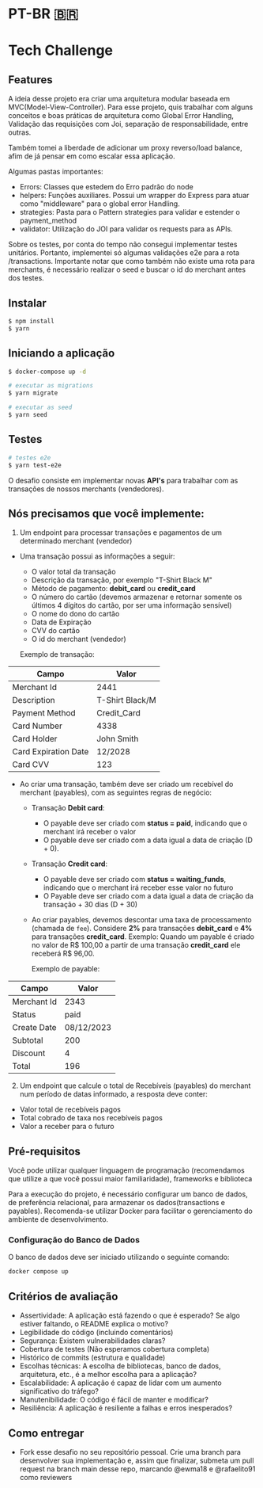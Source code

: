 # PT-BR 🇧🇷

# Tech Challenge

## Features

A ideia desse projeto era criar uma arquitetura modular baseada em MVC(Model-View-Controller). Para esse projeto, quis trabalhar com alguns conceitos e boas práticas de arquitetura como Global Error Handling, Validação das requisições com Joi, separação de responsabilidade, entre outras.

Também tomei a liberdade de adicionar um proxy reverso/load balance, afim de já pensar em como escalar essa aplicação.

Algumas pastas importantes:
  - Errors: Classes que estedem do Erro padrão do node
  - helpers: Funções auxiliares. Possui um wrapper do Express para atuar como "middleware" para o global error Handling.
  - strategies: Pasta para o Pattern strategies para validar e estender o payment_method
  - validator: Utilização do JOI para validar os requests para as APIs.

Sobre os testes, por conta do tempo não consegui implementar testes unitários. Portanto, implementei só algumas validações e2e para a rota /transactions. Importante notar que como também não existe uma rota para merchants, é necessário realizar o seed e buscar o id do merchant antes dos testes.
## Instalar

```bash
$ npm install
$ yarn
```

## Iniciando a aplicação
```bash
$ docker-compose up -d

# executar as migrations
$ yarn migrate

# executar as seed
$ yarn seed
```

## Testes
``` bash
# testes e2e
$ yarn test-e2e

```

O desafio consiste em implementar novas **API's** para trabalhar com as transações de nossos merchants (vendedores).

## Nós precisamos que você implemente:

1. Um endpoint para processar transações e pagamentos de um determinado merchant (vendedor)

- Uma transação possui as informações a seguir:

  - O valor total da transação
  - Descrição da transação, por exemplo "T-Shirt Black M"
  - Método de pagamento: **debit_card** ou **credit_card**
  - O número do cartão (devemos armazenar e retornar somente os últimos 4 dígitos do cartão, por ser uma informação sensível)
  - O nome do dono do cartão
  - Data de Expiração
  - CVV do cartão
  - O id do merchant (vendedor)

  Exemplo de transação:

| Campo                | Valor           |
| -------------------- | --------------- |
| Merchant Id          | 2441            |
| Description          | T-Shirt Black/M |
| Payment Method       | Credit_Card     |
| Card Number          | 4338            |
| Card Holder          | John Smith      |
| Card Expiration Date | 12/2028         |
| Card CVV             | 123             |

- Ao criar uma transação, também deve ser criado um recebível do merchant (payables), com as seguintes regras de negócio:

  - Transação **Debit card**:

    - O payable deve ser criado com **status = paid**, indicando que o merchant irá receber o valor
    - O payable deve ser criado com a data igual a data de criação (D + 0).

  - Transação **Credit card**:

    - O payable deve ser criado com **status = waiting_funds**, indicando que o merchant irá receber esse valor no futuro
    - O Payable deve ser criado com a data igual a data de criação da transação + 30 dias (D + 30)

  - Ao criar payables, devemos descontar uma taxa de processamento (chamada de `fee`). Considere **2%** para transações **debit_card**
    e **4%** para transações **credit_card**. Exemplo: Quando um payable é criado no valor de R$ 100,00 a partir de uma transação **credit_card** ele receberá R$ 96,00.

    Exemplo de payable:

| Campo       | Valor      |
| ----------- | ---------- |
| Merchant Id | 2343       |
| Status      | paid       |
| Create Date | 08/12/2023 |
| Subtotal    | 200        |
| Discount    | 4          |
| Total       | 196        |

2. Um endpoint que calcule o total de Recebíveis (payables) do merchant num período de datas informado, a resposta deve conter:

- Valor total de recebíveis pagos
- Total cobrado de taxa nos recebíveis pagos
- Valor a receber para o futuro

## Pré-requisitos

Você pode utilizar qualquer linguagem de programação (recomendamos que utilize a que você possui maior familiaridade), frameworks e biblioteca

Para a execução do projeto, é necessário configurar um banco de dados, de preferência relacional, para armazenar os dados(transactions e payables). Recomenda-se utilizar Docker para facilitar o gerenciamento do ambiente de desenvolvimento.

### Configuração do Banco de Dados

O banco de dados deve ser iniciado utilizando o seguinte comando:

```bash
docker compose up
```

## Critérios de avaliação

- Assertividade: A aplicação está fazendo o que é esperado? Se algo estiver faltando, o README explica o motivo?
- Legibilidade do código (incluindo comentários)
- Segurança: Existem vulnerabilidades claras?
- Cobertura de testes (Não esperamos cobertura completa)
- Histórico de commits (estrutura e qualidade)
- Escolhas técnicas: A escolha de bibliotecas, banco de dados, arquitetura, etc., é a melhor escolha para a aplicação?
- Escalabilidade: A aplicação é capaz de lidar com um aumento significativo do tráfego?
- Manutenibilidade: O código é fácil de manter e modificar?
- Resiliência: A aplicação é resiliente a falhas e erros inesperados?

## Como entregar

- Fork esse desafio no seu repositório pessoal. Crie uma branch para desenvolver sua implementação e, assim que finalizar, submeta um pull request na branch main desse repo, marcando @ewma18 e @rafaelito91 como reviewers
